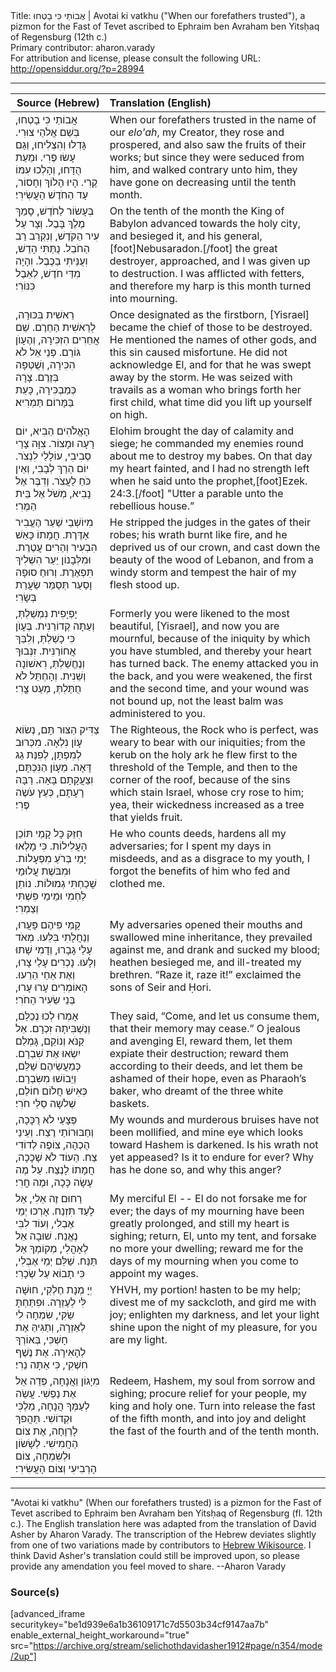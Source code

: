 <html>
<head></head>
<body>
Title: אֲבוֹתַי כִּי בָטְחוּ | Avotai ki vatkhu ("When our forefathers trusted"), a pizmon for the Fast of Tevet ascribed to Ephraim ben Avraham ben Yitsḥaq of Regensburg (12th c.)<br />
Primary contributor: aharon.varady<br />
For attribution and license, please consult the following URL: <a href="http://opensiddur.org/?p=28994">http://opensiddur.org/?p=28994</a>
<p />
<hr />

<table style="margin-left: auto;margin-right: auto;" class="draggable">
<thead><tr><th id="x" style="text-align: right;">Source (Hebrew)</th><th style="text-align: left;">Translation (English)</th></tr></thead>
<tbody>
<tr><td style="vertical-align:top;">
<div class="liturgy"><span lang="he">
אֲבוֹתַי כִּי בָטְחוּ, בְּשֵׁם אֱלֹהֵי צוּרִי. 
גָּדְלוּ וְהִצְלִיחוּ, וְגַם עָשׂוּ פֶרִי. 
וּמֵעֵת הֻדָּחוּ, וְהָלְכוּ עִמּוֹ קֶרִי. 
הָיוּ הָלוֹךְ וְחָסוֹר, עַד הַחֹדֶשׁ הָעֲשִׂירִי׃
</span></div></td>
 
<td style="vertical-align:top;">
<div class="english">
When our forefathers trusted in the name of our <em>elo'ah</em>, my Creator, 
they rose and prospered, and also saw the fruits of their works; 
but since they were seduced from him, and walked contrary unto him, 
they have gone on decreasing until the tenth month. 
</div></td></tr>


<tr><td style="vertical-align:top;">
<div class="liturgy"><span lang="he">
בְּעָשׂוֹר לַחֹדֶשׁ, סָמַךְ מֶלֶךְ בָּבֶל. 
וְצָר עַל עִיר הַקֹּדֶשׁ, וְנִקְרַב רַב הַחֹבֵל. 
נֻתַּתִּי הָדֵשׁ, וִעֻנֵּיתִי בַכֶּבֶל. 
וִהָיָה מִדֵּי חֹדֶשׁ, לְאֵבֶל כִּנּוֹרִי׃
</span></div></td>
 
<td style="vertical-align:top;">
<div class="english">
On the tenth of the month the King of Babylon advanced 
towards the holy city, and besieged it, and his general,[foot]Nebusaradon.[/foot] 
the great destroyer, approached, and I was given up to destruction.
I was afflicted with fetters, and therefore my harp is this month turned into mourning. 
</div></td></tr>


<tr><td style="vertical-align:top;">
<div class="liturgy"><span lang="he">
רֵאשִׁית בִּכּוּרָה, לְרֵאשִׁית הַחֵרֶם. 
שֵׁם אֲחֵרִים הִזְכִּירָה, וְהֶעָוֺן גּוֹרֵם. 
פְּנֵי אֵל לֹא הִכִּירָה, וְשֻׁטְּפָה בְּזֶרֶם. 
צָרָה כְּמַבְכִּירָה, כָּעֵת בַּמָּרוֹם תַּמְרִיא׃
</span></div></td>
 
<td style="vertical-align:top;">
<div class="english">
Once designated as the firstborn, [Yisrael] became the chief of those to be destroyed. 
He mentioned the names of other gods, and this sin caused misfortune. 
He did not acknowledge El, and for that he was swept away by the storm. 
He was seized with travails as a woman who brings forth her first child, what time did you lift up yourself on high.
</div></td></tr>


<tr><td style="vertical-align:top;">
<div class="liturgy"><span lang="he">
הָאֱלֹהִים הֵבִיא, יוֹם רָעָה וּמָצוֹר. 
צִוָּה צָרַי סְבִיבִי, עוֹלָלַי לִנְצֹר. 
יוֹם הֵרַךְ לְבָבִי, וְאֵין כֹּחַ לַעֲצֹר. 
וְדִבֶּר אֶל נָבִיא, מְשֹׁל אֶל בֵּית הַמֶּרִי׃
</span></div></td>
 
<td style="vertical-align:top;">
<div class="english">
Elohim brought the day of calamity and siege; 
he commanded my enemies round about me to destroy my babes. 
On that day my heart fainted, and I had no strength left 
when he said unto the prophet,[foot]Ezek. 24:3.[/foot] "Utter a parable unto the rebellious house.”
</div></td></tr>


<tr><td style="vertical-align:top;">
<div class="liturgy"><span lang="he">
מִיּוֹשְׁבֵי שַׁעַר הֶעֱבִיר אַדֶּרֶת. 
חֲמָתוֹ כָּאֵשׁ הִבְעִיר וְהֵרִים עֲטֶרֶת. 
וּמִלְּבָנוֹן יַעַר הִשְׁלִיךְ תִּפְאֶרֶת. 
וְרוּחַ סוּפָה וָסַעַר תְּסַמֵּר שַׂעֲרַת בְּשָׂרִי׃
</span></div></td>
 
<td style="vertical-align:top;">
<div class="english">
He stripped the judges in the gates of their robes; 
his wrath burnt like fire, and he deprived us of our crown, 
and cast down the beauty of the wood of Lebanon, 
and from a windy storm and tempest the hair of my flesh stood up.
</div></td></tr>


<tr><td style="vertical-align:top;">
<div class="liturgy"><span lang="he">
יָפְיָפִית נִמְשַׁלְתְּ, וְעַתָּה קְדוֹרַנִּית. 
בֶּעָוֺן כִּי כָשַׁלְתְּ, וְלִבֵּךְ אֲחוֹרַנִּית. 
זִנְּבוּךְ וְנֶחֱשַׁלְתְּ, רִאשׁוֹנָה וְשֵׁנִית. 
וְהָחְתֵּל לֹא חֻתַּלְתְּ, מְעַט צֳרִי׃
</span></div></td>
 
<td style="vertical-align:top;">
<div class="english">
Formerly you were likened to the most beautiful, [Yisrael], and now you are mournful, 
because of the iniquity by which you have stumbled, and thereby your heart has turned back. 
The enemy attacked you in the back, and you were weakened, the first and the second time, 
and your wound was not bound up, not the least balm was administered to you.
</div></td></tr>


<tr><td style="vertical-align:top;">
<div class="liturgy"><span lang="he">
צַדִּיק הַצּוּר תָּם, נְשׂוֹא עָוֹן נִלְאָה. 
מִכְּרוּב לְמִפְתָּן, לְפִנַּת גַג דָּאָה. 
מֵעָוֹן הַנִּכְתָּם, וִצַעֲקָתָם בָּאָה. 
רַבָּה רָעָתָם, כְּעֵץ עֹשֶׂה פֶּרִי׃
</span></div></td>
 
<td style="vertical-align:top;">
<div class="english">
The Righteous, the Rock who is perfect, was weary to bear with our iniquities; 
from the kerub on the holy ark he flew first to the threshold of the Temple, 
and then to the corner of the roof, because of the sins which stain Israel, whose cry rose to him; 
yea, their wickedness increased as a tree that yields fruit. 
</div></td></tr>


<tr><td style="vertical-align:top;">
<div class="liturgy"><span lang="he">
חִזֵּק כָּל קָמַי תּוֹכֵן הָעֲלִילוֹת. 
כִּי מָלְאוּ יָמַי בְּרֹעַ מִפְעָלוֹת. 
וּמִבּשֶׁת עֲלוּמַי שָׁכַחְתִּי גְמוּלוֹת. 
נוֹתֵן לַחְמִי וּמֵימַי פִּשְׁתִּי וְצַמְרִי׃
</span></div></td>
 
<td style="vertical-align:top;">
<div class="english">
He who counts deeds, hardens all my adversaries; 
for I spent my days in misdeeds, 
and as a disgrace to my youth, 
I forgot the benefits of him who fed and clothed me.
</div></td></tr>


<tr><td style="vertical-align:top;">
<div class="liturgy"><span lang="he">
קָמַי פִּיהֶם פָּעֲרוּ, וְנַחֲלָתִי בִּלֵּעוּ. 
מְאֹד עָלַי גָבָרוּ, וְדָמִי שָׁתוּ וְלָעוּ. 
נָכְרִים עָלַי צָרוּ, וְאֶת אַחַי הֵרֵעוּ. 
הָאוֹמְרִים עָרוּ עָרוּ, בְּנֵי שֵׂעִיר הַחֹרִי׃
</span></div></td>
 
<td style="vertical-align:top;">
<div class="english">
My adversaries opened their mouths and swallowed mine inheritance, 
they prevailed against me, and drank and sucked my blood; 
heathen besieged me, and ill-treated my brethren. 
“Raze it, raze it!” exclaimed the sons of Seir and Ḥori. 
</div></td></tr>


<tr><td style="vertical-align:top;">
<div class="liturgy"><span lang="he">
אָמְרוּ לְכוּ נְכַלֵּם, וְנַשְׁבִּיתָה זִכְרָם. 
אֵל קַנֹּא וְנוֹקֵם, גָּמְלֵם יִשְׂאוּ אֶת שִׁבְרָם. 
כְּמַעֲשֵׂיהֶם שַׁלֵּם, וְיֵבוֹשׁוּ מִשִּׂבְרָם. 
כְּאִישׁ חֲלוֹם חוֹלֵם, שְׁלֹשָה סַלֵּי חֹרִי׃
</span></div></td>
 
<td style="vertical-align:top;">
<div class="english">
They said, “Come, and let us consume them, that their memory may cease.” 
O jealous and avenging El, reward them, let them expiate their destruction; 
reward them according to their deeds, and let them be ashamed of their hope, 
even as Pharaoh’s baker, who dreamt of the three white baskets.
</div></td></tr>


<tr><td style="vertical-align:top;">
<div class="liturgy"><span lang="he">
פְּצָעַי לֹא רֻכָּכָה, וְחַבּוּרוֹתַי רֶצַח. 
וְעֵינַי הֻכְהָה, צוֹפֶה לְדוֹדִי צַח. 
הַעוֹד לֹא שָׁכָכָה, חֲמָתוֹ לָנֶצַח. 
עַל מֶה עָשָׂה כָּכָה, וּמֶה חֳרִי׃
</span></div></td>
 
<td style="vertical-align:top;">
<div class="english">
My wounds and murderous bruises have not been mollified, 
and mine eye which looks toward Hashem is darkened. 
Is his wrath not yet appeased? Is it to endure for ever? 
Why has he done so, and why this anger?
</div></td></tr>


<tr><td style="vertical-align:top;">
<div class="liturgy"><span lang="he">
רַחוּם זֶה אֵלִי, אַל לָעַד תִּזְנַח. 
אָרְכוּ יְמֵי אֶבְלִי, וְעוֹד לִבִּי נֶאֱנַח. 
שׁוּבָה אֵל לְאָהֳלִי, מְקוֹמְךָ אַל תַּנַּח. 
שַׁלֵּם יְמֵי אֶבְלִי, כִּי תָבוֹא עַל שְׂכָרִי׃
</span></div></td>
 
<td style="vertical-align:top;">
<div class="english">
My merciful El -- El do not forsake me for ever; 
the days of my mourning have been greatly prolonged, and still my heart is sighing; 
return, El, unto my tent, and forsake no more your dwelling; 
reward me for the days of my mourning when you come to appoint my wages. 
</div></td></tr>


<tr><td style="vertical-align:top;">
<div class="liturgy"><span lang="he">
יְיָ מְנָת חֶלְקִי, חוּשָׁה לִּי לְעֶזְרָה. 
וּפִתַּחְתָּ שַׂקִּי, שִׂמְחָה לִי לְאַזְרָה, 
וְתַגִּיהַּ אֶת חָשְׁכִּי, בְּאוֹרְךָ לְהָאִירָה. 
אֶת נֶשֶׁף חִשְׁקִי, כִּי אַתָּה נֵרִי׃
</span></div></td>
 
<td style="vertical-align:top;">
<div class="english">
YHVH, my portion! hasten to be my help; 
divest me of my sackcloth, and gird me with joy; 
enlighten my darkness, and let your light shine upon the night 
of my pleasure, for you are my light.
</div></td></tr>


<tr><td style="vertical-align:top;">
<div class="liturgy"><span lang="he">
מִיָגוֹן וַאֲנָחָה, פְּדֵה אֵל אֶת נַפְשִׁי. 
עֲשֵׂה לְעַמְּךָ הֲנָחָה, מַלְכִּי וּקְדוֹשִׁי. 
תַּהֲפךְ לָרְוָחָה, אֶת צוֹם הַחֲמִישִׁי. 
לְשָׂשׂוֹן וּלְשִׂמְחָה, צוֹם הָרְבִיעִי וְצוֹם הָעֲשִׂירִי׃
</span></div></td>
 
<td style="vertical-align:top;">
<div class="english">
Redeem, Hashem, my soul from sorrow and sighing; 
procure relief for your people, my king and holy one. 
Turn into release the fast of the fifth month, 
and into joy and delight the fast of the fourth and of the tenth month.
</div></td></tr>
</tbody></table>

<hr />

"Avotai ki vatkhu" (When our forefathers trusted) is a pizmon for the Fast of Tevet ascribed to Ephraim ben Avraham ben Yitsḥaq of Regensburg (fl. 12th c.). The English translation here was adapted from the translation of David Asher by Aharon Varady. The transcription of the Hebrew deviates slightly from one of two variations made by contributors to <a href="https://he.wikisource.org/wiki/אבותי_כי_בטחו">Hebrew Wikisource</a>. I think David Asher's translation could still be improved upon, so please provide any amendation you feel moved to share. --Aharon Varady

<h3>Source(s)</h3>

[advanced_iframe securitykey="be1d939e6a1b36109171c7d5503b34cf9147aa7b" enable_external_height_workaround="true" src="https://archive.org/stream/selichothdavidasher1912#page/n354/mode/2up"]

</body>
</html>